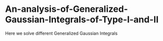 # An-analysis-of-Generalized-Gaussian-Integrals-of-Type-I-and-II
Here we solve different Generalized Gaussian Integrals
